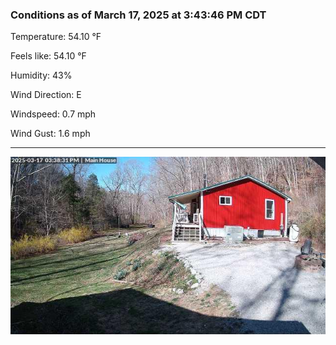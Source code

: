 ### Conditions as of March 17, 2025 at 3:43:46 PM CDT 

Temperature: 54.10 &deg;F

Feels like: 54.10 &deg;F

Humidity: 43%

Wind Direction: E

Windspeed: 0.7 mph

Wind Gust: 1.6 mph

---

<img src="./images/latest.jpeg"/>

